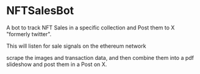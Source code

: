 # NFTSalesBot
A bot to track NFT Sales in a specific collection and Post them to X "formerly twitter".


This will listen for sale signals on the ethereum network

scrape the images and transaction data, and then combine them into a pdf slideshow and post them in a Post on X.
